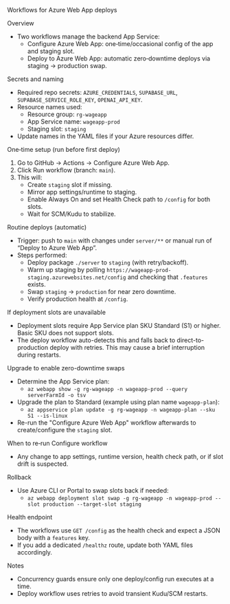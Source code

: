 Workflows for Azure Web App deploys

Overview
- Two workflows manage the backend App Service:
  - Configure Azure Web App: one‑time/occasional config of the app and staging slot.
  - Deploy to Azure Web App: automatic zero‑downtime deploys via staging → production swap.

Secrets and naming
- Required repo secrets: `AZURE_CREDENTIALS`, `SUPABASE_URL`, `SUPABASE_SERVICE_ROLE_KEY`, `OPENAI_API_KEY`.
- Resource names used:
  - Resource group: `rg-wageapp`
  - App Service name: `wageapp-prod`
  - Staging slot: `staging`
- Update names in the YAML files if your Azure resources differ.

One‑time setup (run before first deploy)
1) Go to GitHub → Actions → Configure Azure Web App.
2) Click Run workflow (branch: `main`).
3) This will:
   - Create `staging` slot if missing.
   - Mirror app settings/runtime to staging.
   - Enable Always On and set Health Check path to `/config` for both slots.
   - Wait for SCM/Kudu to stabilize.

Routine deploys (automatic)
- Trigger: push to `main` with changes under `server/**` or manual run of “Deploy to Azure Web App”.
- Steps performed:
  - Deploy package `./server` to `staging` (with retry/backoff).
  - Warm up staging by polling `https://wageapp-prod-staging.azurewebsites.net/config` and checking that `.features` exists.
  - Swap `staging` → `production` for near zero downtime.
  - Verify production health at `/config`.

If deployment slots are unavailable
- Deployment slots require App Service plan SKU Standard (S1) or higher. Basic SKU does not support slots.
- The deploy workflow auto-detects this and falls back to direct-to-production deploy with retries. This may cause a brief interruption during restarts.

Upgrade to enable zero-downtime swaps
- Determine the App Service plan:
  - `az webapp show -g rg-wageapp -n wageapp-prod --query serverFarmId -o tsv`
- Upgrade the plan to Standard (example using plan name `wageapp-plan`):
  - `az appservice plan update -g rg-wageapp -n wageapp-plan --sku S1 --is-linux`
- Re-run the "Configure Azure Web App" workflow afterwards to create/configure the `staging` slot.

When to re‑run Configure workflow
- Any change to app settings, runtime version, health check path, or if slot drift is suspected.

Rollback
- Use Azure CLI or Portal to swap slots back if needed:
  - `az webapp deployment slot swap -g rg-wageapp -n wageapp-prod --slot production --target-slot staging`

Health endpoint
- The workflows use `GET /config` as the health check and expect a JSON body with a `features` key.
- If you add a dedicated `/healthz` route, update both YAML files accordingly.

Notes
- Concurrency guards ensure only one deploy/config run executes at a time.
- Deploy workflow uses retries to avoid transient Kudu/SCM restarts.
